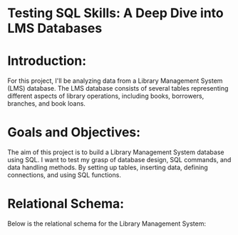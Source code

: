 
# Testing SQL Skills: A Deep Dive into LMS Databases

# Introduction:
For this project, I'll be analyzing data from a Library Management System (LMS) database. The LMS database consists of several tables representing different aspects of library operations, including books, borrowers, branches, and book loans. 

# Goals and Objectives:

The aim of this project is to build a Library Management System database using SQL. I want to test my grasp of database design, SQL commands, and data handling methods. By setting up tables, inserting data, defining connections, and using SQL functions.

# Relational Schema:
Below is the relational schema for the Library Management System:

